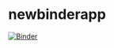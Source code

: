 # newbinderapp

[![Binder](https://mybinder.org/badge_logo.svg)](https://mybinder.org/v2/gh/nitinsunstone/newbinderapp/main?labpath=panel%20dash%20ex.ipynb)
